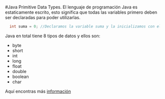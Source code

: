 #Java Primitive Data Types.
El lenguaje de programación Java es estaticamente escrito, esto significa que todas las variables primero deben ser declaradas para poder utilizarlas.

```java
  int suma = 0; //Declaramos la variable suma y la inicializamos con el valor 0
```
Java en total tiene 8 tipos de datos y ellos son:
* byte
* short
* int
* long
* float
* double
* boolean
* char

Aquí encontras más [información](https://docs.oracle.com/javase/tutorial/java/nutsandbolts/datatypes.html)
